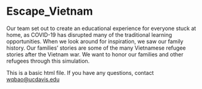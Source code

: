 # Escape_Vietnam
Our team set out to create an educational experience for everyone stuck at home, as COVID-19 has disrupted many of the traditional learning opportunities. When we look around for inspiration, we saw our family history. Our families’ stories are some of the many Vietnamese refugee stories after the Vietnam war. We want to honor our families and other refugees through this simulation. 

This is a basic html file. If you have any questions, contact wqbao@ucdavis.edu
